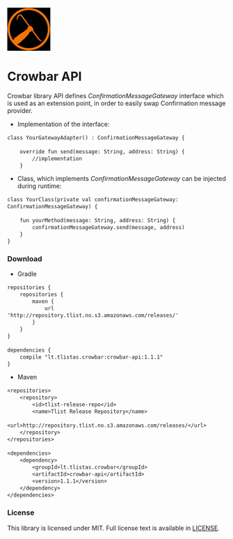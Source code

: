 ![Alt text](logo.jpg?raw=true)
# Crowbar API
Crowbar library API defines *ConfirmationMessageGateway* interface which is used as an extension point, in order to easily swap Confirmation message provider.
* Implementation of the interface:
```
class YourGatewayAdapter() : ConfirmationMessageGateway {

    override fun send(message: String, address: String) {
        //implementation
    }
```
* Class, which implements *ConfirmationMessageGateway* can be injected during runtime:
```
class YourClass(private val confirmationMessageGateway: ConfirmationMessageGateway) {

    fun yourMethod(message: String, address: String) {
        confirmationMessageGateway.send(message, address)
    }
}
```
### Download
* Gradle
```
repositories {
    repositories {
        maven {
            url 'http://repository.tlist.no.s3.amazonaws.com/releases/'
        }
    }
}

dependencies {
    compile "lt.tlistas.crowbar:crowbar-api:1.1.1"
}
```
* Maven
```
<repositories>
    <repository>
        <id>tlist-release-repo</id>
        <name>Tlist Release Repository</name>
        <url>http://repository.tlist.no.s3.amazonaws.com/releases/</url>
    </repository>
</repositories>

<dependencies>
    <dependency>
        <groupId>lt.tlistas.crowbar</groupId>
        <artifactId>crowbar-api</artifactId>
        <version>1.1.1</version>
    </dependency>
</dependencies>
```

### License

This library is licensed under MIT. Full license text is available in [LICENSE](https://github.com/tlistas/Crowbar_API/blob/dev/LICENSE.txt).